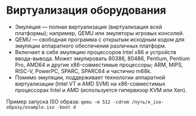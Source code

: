 # Виртуализация оборудования
+ Эмуляция — полная виртуализация (виртуализация всей платформы); например, QEMU или эмуляторы игровых консолей.
+ QEMU — свободная программа с открытым исходным кодом для эмуляции аппаратного обеспечения различных платформ.
+ Включает в себя эмуляцию процессоров Intel x86 и устройств ввода-вывода. Может эмулировать 80386, 80486, Pentium, Pentium Pro, AMD64 и другие x86-совместимые процессоры; ARM, MIPS, RISC-V, PowerPC, SPARC, SPARC64 и частично m68k.
+ Помимо эмуляции, поддерживает технологии аппаратной виртуализации (Intel VT и AMD SVM) на x86-совместимых процессорах Intel и AMD (используется гипервизор KVM или Xen).

Пример запуска ISO образа: ` qemu -m 512 -cdrom /путь/к_iso-образу/example.iso -boot d `

<!-- _footer: Виртуализация оборудования[Электронный ресурс]. URL: https://ru.wikipedia.org/wiki/Виртуализация (дата обращения: 14.04.2020)-->